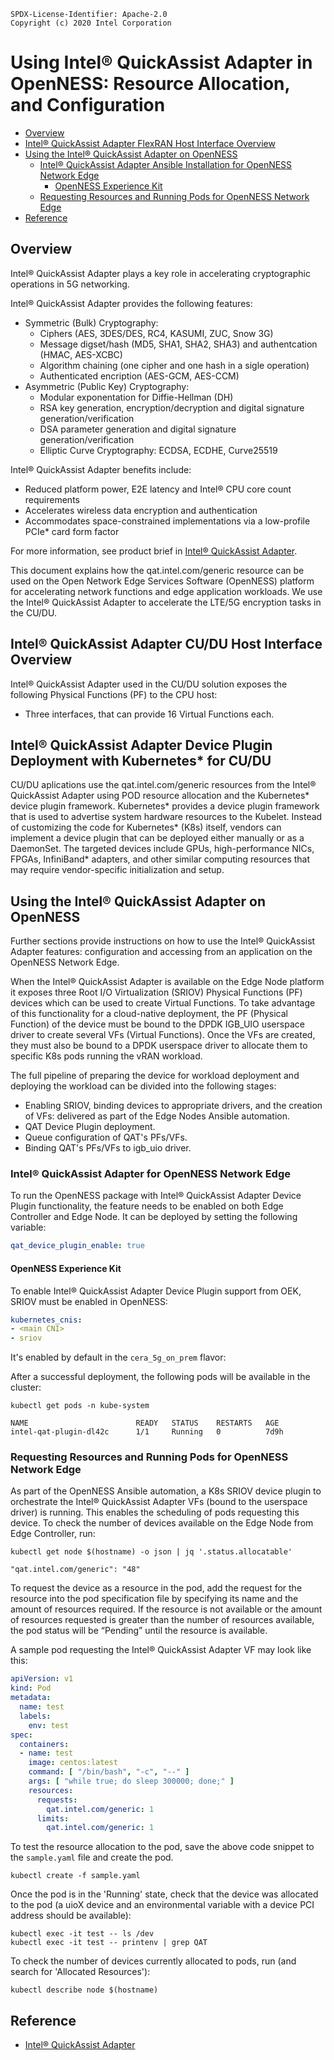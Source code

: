 ```text
SPDX-License-Identifier: Apache-2.0
Copyright (c) 2020 Intel Corporation
```
<!-- omit in doc -->
# Using Intel® QuickAssist Adapter in OpenNESS: Resource Allocation, and Configuration
- [Overview](#overview)
- [Intel® QuickAssist Adapter FlexRAN Host Interface Overview](#Intel®-QuickAssist-Adapter-CU/DU-Host-Interface-Overview)
- [Using the Intel® QuickAssist Adapter on OpenNESS](#using-the-intel®-quicksssist-adapter-on-OpenNESS)
  - [Intel® QuickAssist Adapter Ansible Installation for OpenNESS Network Edge](#intel®-quickassist-adapter-for-openness-network-edge)
    - [OpenNESS Experience Kit](#openness-experience-kit)
  - [Requesting Resources and Running Pods for OpenNESS Network Edge](#requesting-resources-and-running-pods-for-openness-network-edge)
- [Reference](#reference)

## Overview

Intel® QuickAssist Adapter plays a key role in accelerating cryptographic operations in 5G networking. 

Intel® QuickAssist Adapter provides the following features:

- Symmetric (Bulk) Cryptography:
  - Ciphers (AES, 3DES/DES, RC4, KASUMI, ZUC, Snow 3G)
  - Message digset/hash (MD5, SHA1, SHA2, SHA3) and authentcation (HMAC, AES-XCBC)
  - Algorithm chaining (one cipher and one hash in a sigle operation)
  - Authenticated encription (AES-GCM, AES-CCM)
- Asymmetric (Public Key) Cryptography:
  - Modular exponentation for Diffie-Hellman (DH)
  - RSA key generation, encryption/decryption and digital signature generation/verification
  - DSA parameter generation and digital signature generation/verification
  - Elliptic Curve Cryptography: ECDSA, ECDHE, Curve25519

Intel® QuickAssist Adapter benefits include:
- Reduced platform power, E2E latency and Intel® CPU core count requirements
- Accelerates wireless data encryption and authentication
- Accommodates space-constrained implementations via a low-profile PCIe* card form factor

For more information, see product brief in [Intel® QuickAssist Adapter](https://www.intel.com/content/dam/www/public/us/en/documents/product-briefs/quickassist-adapter-8960-8970-brief.pdf).

This document explains how the qat.intel.com/generic resource can be used on the Open Network Edge Services Software (OpenNESS) platform for accelerating network functions and edge application workloads. We use the Intel® QuickAssist Adapter to accelerate the LTE/5G encryption tasks in the CU/DU.

## Intel® QuickAssist Adapter CU/DU Host Interface Overview
Intel® QuickAssist Adapter used in the CU/DU solution exposes the following Physical Functions (PF) to the CPU host:
- Three interfaces, that can provide 16 Virtual Functions each.

## Intel® QuickAssist Adapter Device Plugin Deployment with Kubernetes\* for CU/DU
CU/DU aplications use the qat.intel.com/generic resources from the Intel® QuickAssist Adapter using POD resource allocation and the Kubernetes\* device plugin framework. Kubernetes* provides a device plugin framework that is used to advertise system hardware resources to the Kubelet. Instead of customizing the code for Kubernetes* (K8s) itself, vendors can implement a device plugin that can be deployed either manually or as a DaemonSet. The targeted devices include GPUs, high-performance NICs, FPGAs, InfiniBand\* adapters, and other similar computing resources that may require vendor-specific initialization and setup.

## Using the Intel® QuickAssist Adapter on OpenNESS
Further sections provide instructions on how to use the Intel® QuickAssist Adapter features: configuration and accessing from an application on the OpenNESS Network Edge.

When the Intel® QuickAssist Adapter is available on the Edge Node platform it exposes three Root I/O Virtualization (SRIOV) Physical Functions (PF) devices which can be used to create Virtual Functions. To take advantage of this functionality for a cloud-native deployment, the PF (Physical Function) of the device must be bound to the DPDK IGB_UIO userspace driver to create several VFs (Virtual Functions). Once the VFs are created, they must also be bound to a DPDK userspace driver to allocate them to specific K8s pods running the vRAN workload.

The full pipeline of preparing the device for workload deployment and deploying the workload can be divided into the following stages:

- Enabling SRIOV, binding devices to appropriate drivers, and the creation of VFs: delivered as part of the Edge Nodes Ansible automation.
- QAT Device Plugin deployment.
- Queue configuration of QAT's PFs/VFs.
- Binding QAT's PFs/VFs to igb_uio driver.

### Intel® QuickAssist Adapter for OpenNESS Network Edge
To run the OpenNESS package with Intel® QuickAssist Adapter Device Plugin functionality, the feature needs to be enabled on both Edge Controller and Edge Node. It can be deployed by setting the following variable:
```yaml
qat_device_plugin_enable: true
```

#### OpenNESS Experience Kit
To enable Intel® QuickAssist Adapter Device Plugin support from OEK, SRIOV must be enabled in OpenNESS:
```yaml
kubernetes_cnis:
- <main CNI>
- sriov
```

It's enabled by default in the `cera_5g_on_prem` flavor:

After a successful deployment, the following pods will be available in the cluster:
```shell
kubectl get pods -n kube-system

NAME                        READY   STATUS    RESTARTS   AGE
intel-qat-plugin-dl42c      1/1     Running   0          7d9h
```

### Requesting Resources and Running Pods for OpenNESS Network Edge
As part of the OpenNESS Ansible automation, a K8s SRIOV device plugin to orchestrate the Intel® QuickAssist Adapter VFs (bound to the userspace driver) is running. This enables the scheduling of pods requesting this device. To check the number of devices available on the Edge Node from Edge Controller, run:

```shell
kubectl get node $(hostname) -o json | jq '.status.allocatable'

"qat.intel.com/generic": "48"
```

To request the device as a resource in the pod, add the request for the resource into the pod specification file by specifying its name and the amount of resources required. If the resource is not available or the amount of resources requested is greater than the number of resources available, the pod status will be “Pending” until the resource is available.

A sample pod requesting the Intel® QuickAssist Adapter VF may look like this:

```yaml
apiVersion: v1
kind: Pod
metadata:
  name: test
  labels:
    env: test
spec:
  containers:
  - name: test
    image: centos:latest
    command: [ "/bin/bash", "-c", "--" ]
    args: [ "while true; do sleep 300000; done;" ]
    resources:
      requests:
        qat.intel.com/generic: 1
      limits:
        qat.intel.com/generic: 1
```

To test the resource allocation to the pod, save the above code snippet to the `sample.yaml` file and create the pod.
```
kubectl create -f sample.yaml
```
Once the pod is in the 'Running' state, check that the device was allocated to the pod (a uioX device and an environmental variable with a device PCI address should be available):
```
kubectl exec -it test -- ls /dev
kubectl exec -it test -- printenv | grep QAT
```
To check the number of devices currently allocated to pods, run (and search for 'Allocated Resources'):

```
kubectl describe node $(hostname)
```

## Reference
- [Intel® QuickAssist Adapter](https://www.intel.com/content/dam/www/public/us/en/documents/product-briefs/quickassist-adapter-8960-8970-brief.pdf)
